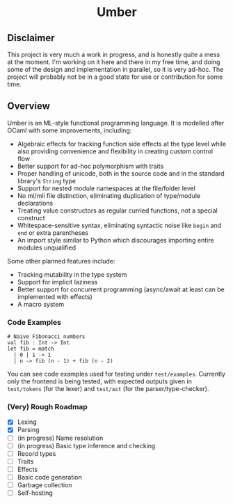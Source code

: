 <div align="center">

# Umber

</div>

## Disclaimer

This project is very much a work in progress, and is honestly quite a mess at the moment. I'm working on it here and there in my free time, and doing some of the design and implementation in parallel, so it is very ad-hoc. The project will probably not be in a good state for use or contribution for some time.

## Overview

Umber is an ML-style functional programming language. It is modelled after OCaml with some improvements, including:

- Algebraic effects for tracking function side effects at the type level while also providing convenience and flexibility in creating custom control flow
- Better support for ad-hoc polymorphism with traits
- Proper handling of unicode, both in the source code and in the standard library's `String` type
- Support for nested module namespaces at the file/folder level
- No ml/mli file distinction, eliminating duplication of type/module declarations
- Treating value constructors as regular curried functions, not a special construct
- Whitespace-sensitive syntax, eliminating syntactic noise like `begin` and `end` or extra parentheses
- An import style similar to Python which discourages importing entire modules unqualified

Some other planned features include:

- Tracking mutability in the type system
- Support for implicit laziness
- Better support for concurrent programming (async/await at least can be implemented with effects)
- A macro system

### Code Examples

```
# Naive Fibonacci numbers
val fib : Int -> Int
let fib = match
  | 0 | 1 -> 1
  | n -> fib (n - 1) + fib (n - 2)
```

You can see code examples used for testing under `test/examples`. Currently only the frontend is being tested, with expected outputs given in `test/tokens` (for the lexer) and `test/ast` (for the parser/type-checker).

### (Very) Rough Roadmap
- [x] Lexing
- [x] Parsing
- [ ] (in progress) Name resolution
- [ ] (in progress) Basic type inference and checking
- [ ] Record types
- [ ] Traits
- [ ] Effects
- [ ] Basic code generation
- [ ] Garbage collection
- [ ] Self-hosting
